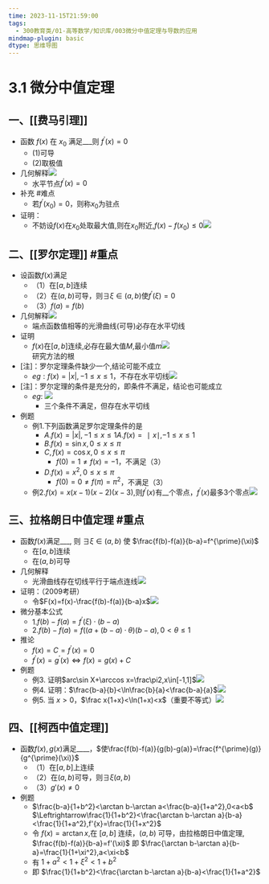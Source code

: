 ```yaml
---
time: 2023-11-15T21:59:00
tags:
  - 300教育类/01-高等数学/知识库/003微分中值定理与导数的应用
mindmap-plugin: basic
dtype: 思维导图
---
```

# 3.1 微分中值定理
## 一、[[费马引理]]  
- 函数 $f(x)$ 在 $x_0$ 满足___则 $f^{\prime}(x)=0$
	- (1)可导  
	- (2)取极值  
- 几何解释![](https://api2.mubu.com/v3/document_image/2b95ef5e-9c0a-4d64-9411-c5289b45001d-26626835.jpg)  
	- 水平节点$f^{\prime}(x)=0$
- 补充 #难点  
	- 若$f^{\prime}(x_0)=0$，则称$x_0$​为驻点  
- 证明：  
	- 不妨设$f(x)$在$x_0$​处取最大值,则在$x_0$​附近,$f(x)-f(x_0)\leq0$![](https://api2.mubu.com/v3/document_image/f86e8fcb-4097-491b-bd5b-131714762098-26626835.jpg)  
## 二、[[罗尔定理]] #重点  
- 设函数$f(x)$满足  
	- （1）在$[a,b]$连续  
	- （2）在$(a,b)$可导，则$\exists\xi\in(a,b)$使$f^{\prime}(\xi)=0$
	- （3）$f(a)=f(b)$
- 几何解释![](https://api2.mubu.com/v3/document_image/9fa41a11-5a7c-4427-9965-adb20a072468-26626835.jpg)  
	- 端点函数值相等的光滑曲线(可导)必存在水平切线  
- 证明  
	- $f(x)$在$[a,b]$连续,必存在最大值$M$,最小值$m$![](https://api2.mubu.com/v3/document_image/97d43ced-014b-4de2-b948-05d23120bc3d-26626835.jpg)  
		研究方法的根
- [注]：罗尔定理条件缺少一个,结论可能不成立  
	- $eg:f(x)=|x|,-1\leq x\leq1$，不存在水平切线![](https://api2.mubu.com/v3/document_image/c1d81261-e7e6-4f9f-9950-7a2625563efc-26626835.jpg)  
- [注]：罗尔定理的条件是充分的，即条件不满足，结论也可能成立  
	- $eg:$ ![](https://api2.mubu.com/v3/document_image/4463dd6b-643a-4e01-87a6-cfd719d6727d-26626835.jpg)  
		- 三个条件不满足，但存在水平切线  
- 例题  
	- 例1.下列函数满足罗尔定理条件的是  
		- $A.f(x)=|x|,-1\leq x\leq1A.f(x)=∣x∣,−1≤x≤1$
		- $B.f(x)=\sin x,0\leq x\leq\pi$  
		- $C,f(x)=\cos x,0\leq x\leq\pi$
			- $f(0)=1\neq f(x)=-1$，不满足（3）
		- $D.f(x)=x^2,0\leq x\leq\pi$ 
			- $f(0)=0\neq f(\pi)=\pi^2$，不满足（3）
	- 例2.$f(x)=x(x-1)(x-2)(x-3)$,则$f^{\prime}(x)$有__个零点，$f^{\prime}(x)$最多3个零点![](https://api2.mubu.com/v3/document_image/15487a67-eb91-4370-bf69-5b7370ee2a0c-26626835.jpg)
## 三、拉格朗日中值定理 #重点  
- 函数$f(x)$满足___, 则 $\exists\xi\in(a,b)$ 使 $\frac{f(b)-f(a)}{b-a}=f^{\prime}(\xi)$
	- 在$[a,b]$连续  
	- 在$(a,b)$可导  
- 几何解释  
	- 光滑曲线存在切线平行于端点连线![](https://api2.mubu.com/v3/document_image/e7a3c9c4-2169-4bfa-9beb-e674b031143a-26626835.jpg)  
- 证明：（2009考研）  
	- 令$F(x)=f(x)-\frac{f(b)-f(a)}{b-a}x$![](https://api2.mubu.com/v3/document_image/caf2676b-25ef-4dcf-891c-b19d51d59063-26626835.jpg)  
- 微分基本公式  
	- 1.$f(b)-f(a)=f^{\prime}(\xi)\cdot(b-a)$ 
	- 2.$f(b)-f(a)=f((a+(b-a)\cdot\theta)(b-a),0<\theta\leq1$
- 推论  
	- $f(x)=C=f^{\prime}(x)=0$
	- $f^{\prime}(x)=g^{\prime}(x)\Longleftrightarrow f(x)=g(x)+C$
- 例题  
	- 例3. 证明$arc\sin X+\arccos x=\frac\pi2,x\in[-1,1]$![](https://api2.mubu.com/v3/document_image/8a912d38-6fcb-468d-a7db-5f90360f59dc-26626835.jpg)  
	- 例4. 证明：$\frac{b-a}{b}<\ln\frac{b}{a}<\frac{b-a}{a}$​![](https://api2.mubu.com/v3/document_image/9710aeff-68b8-48b4-8c4f-bf99135d7467-26626835.jpg)  
	- 例5. 当 $x>0$，$\frac x{1+x}<\ln(1+x)<x$（重要不等式）![](https://api2.mubu.com/v3/document_image/6bccec23-4fa1-45e9-a3aa-c5bb60223eae-26626835.jpg)  
## 四、[[柯西中值定理]]  
- 函数$f(x),g(x)$满足____，$使\frac{f(b)-f(a)}{g(b)-g(a)}=\frac{f^{\prime}(g)}{g^{\prime}(\xi)}$
	- （1）在$[a,b]$上连续  
	- （2）在$(a,b)$可导，则$\exists \xi(a,b)$
	- （3）$g'(x)\neq0$
- 例题
	- $\frac{b-a}{1+b^2}<\arctan b-\arctan a<\frac{b-a}{1+a^2},0<a<b$
	  $\Leftrightarrow\frac{1}{1+b^2}<\frac{\arctan b-\arctan a}{b-a}<\frac{1}{1+a^2},f'{x}=\frac{1}{1+x^2}$
	- 令 $f(x)=\arctan x$,在 $[a,b]$ 连续，$(a, b)$ 可导，由拉格朗日中值定理, $\frac{f(b)-f(a)}{b-a}=f'(\xi)$ 即 $\frac{\arctan b-\arctan a}{b-a}=\frac{1}{1+\xi^2},a<\xi<b$
	- 有 $1+a^2<1+\xi^2<1+b^2$
	- 即 $\frac{1}{1+b^2}<\frac{\arctan b-\arctan a}{b-a}<\frac{1}{1+a^2}$